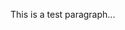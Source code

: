 <html>
  <head>
    <title>This is my first GitHub site...</title>
  <head>
  
  <body>
    <p>This is a test paragraph...</p>
  </body>

</html>
